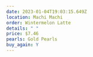 ```yaml
---
date: 2023-01-04T19:03:15.649Z
location: Machi Machi
order: Wintermelon Latte
details: " "
price: $7.46
pearls: Gold Pearls
buy_again: Y
---
```

